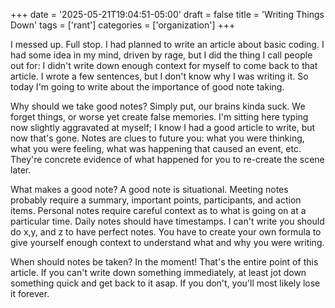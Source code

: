 +++
date = '2025-05-21T19:04:51-05:00'
draft = false
title = 'Writing Things Down'
tags = ['rant']
categories = ['organization']
+++

I messed up. Full stop. I had planned to write an article about basic coding. I had some idea in my mind, driven by rage, but I did the thing I call people out for: I didn't write down enough context for myself to come back to that article. I wrote a few sentences, but I don't know why I was writing it. So today I'm going to write about the importance of good note taking. 

Why should we take good notes? Simply put, our brains kinda suck. We forget things, or worse yet create false memories. I'm sitting here typing now slightly aggravated at myself; I know I had a good article to write, but now that's gone. Notes are clues to future you: what you were thinking, what you were feeling, what was happening that caused an event, etc. They're concrete evidence of what happened for you to re-create the scene later.

What makes a good note? A good note is situational. Meeting notes probably require a summary, important points, participants, and action items. Personal notes require careful context as to what is going on at a particular time. Daily notes should have timestamps. I can't write you should do x,y, and z to have perfect notes. You have to create your own formula to give yourself enough context to understand what and why you were writing. 

When should notes be taken? In the moment! That's the entire point of this article. If you can't write down something immediately, at least jot down something quick and get back to it asap. If you don't, you'll most likely lose it forever. 